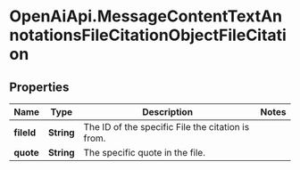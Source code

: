 # OpenAiApi.MessageContentTextAnnotationsFileCitationObjectFileCitation

## Properties
Name | Type | Description | Notes
------------ | ------------- | ------------- | -------------
**fileId** | **String** | The ID of the specific File the citation is from. | 
**quote** | **String** | The specific quote in the file. | 
